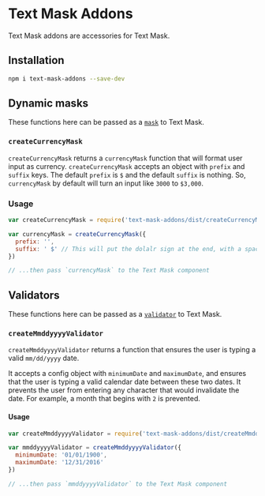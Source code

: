 # Text Mask Addons

Text Mask addons are accessories for Text Mask.

## Installation

```bash
npm i text-mask-addons --save-dev
```

## Dynamic masks

These functions here can be passed as a
[`mask`](https://github.com/msafi/text-mask/blob/master/componentDocumentation.md#mask)
to Text Mask.

### `createCurrencyMask`

`createCurrencyMask` returns a `currencyMask` function that will format user input as currency.
`createCurrencyMask` accepts an object with `prefix` and `suffix` keys. The default `prefix`
is `$` and the default `suffix` is nothing. So, `currencyMask` by default will turn an input like
`3000` to `$3,000`.

### Usage

```js
var createCurrencyMask = require('text-mask-addons/dist/createCurrencyMask.js')

var currencyMask = createCurrencyMask({
  prefix: '',
  suffix: ' $' // This will put the dolalr sign at the end, with a space.
})

// ...then pass `currencyMask` to the Text Mask component
```

## Validators

These functions here can be passed as a
[`validator`](https://github.com/msafi/text-mask/blob/master/componentDocumentation.md#validator)
to Text Mask.

### `createMmddyyyyValidator`

`createMmddyyyyValidator` returns a function that ensures the user is typing a valid `mm/dd/yyyy`
date.

It accepts a config object with `minimumDate` and `maximumDate`, and ensures that the user is
typing a valid calendar date between these two dates. It prevents the user from entering any
character that would invalidate the date. For example, a month that begins with `2` is prevented.

#### Usage

```js
var createMmddyyyyValidator = require('text-mask-addons/dist/createMmddyyyyValidator.js')

var mmddyyyyValidator = createMmddyyyyValidator({
  minimumDate: '01/01/1900',
  maximumDate: '12/31/2016'
})

// ...then pass `mmddyyyyValidator` to the Text Mask component
```
